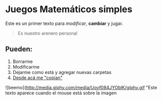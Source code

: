 # Juegos Matemáticos simples

Este es un primer texto para *modificar*, **cambiar** y jugar.

> Es nuestro arenero personal

## Pueden:

  1. Borrarme
  2. Modificarme
  3. Dejarme como está y agregar nuevas carpetas
  4. [Desde acá me "copian"](https://github.com/acercadelaeducacion/GitHub-Para-Todos/fork)

![beemo](http://media.giphy.com/media/Uoyf084JYOblK/giphy.gif "Este texto aparece cuando el mouse está sobre la imagen

